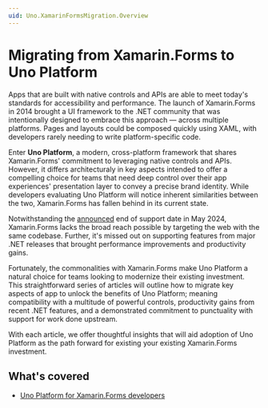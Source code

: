 ```yaml
---
uid: Uno.XamarinFormsMigration.Overview
---
```


# Migrating from Xamarin.Forms to Uno Platform

Apps that are built with native controls and APIs are able to meet today's standards for accessibility and performance. The launch of Xamarin.Forms in 2014 brought a UI framework to the .NET community that was intentionally designed to embrace this approach — across multiple platforms. Pages and layouts could be composed quickly using XAML, with developers rarely needing to write platform-specific code.

Enter **Uno Platform**, a modern, cross-platform framework that shares Xamarin.Forms' commitment to leveraging native controls and APIs. However, it differs architecturaly in key aspects intended to offer a compelling choice for teams that need deep control over their app experiences' presentation layer to convey a precise brand identity. While developers evaluating Uno Platform will notice inherent similarities between the two, Xamarin.Forms has fallen behind in its current state.

Notwithstanding the [announced](https://dotnet.microsoft.com/platform/support/policy/xamarin#microsoft-support) end of support date in May 2024, Xamarin.Forms lacks the broad reach possible by targeting the web with the same codebase. Further, it's missed out on supporting features from major .NET releases that brought performance improvements and productivity gains.

Fortunately, the commonalities with Xamarin.Forms make Uno Platform a natural choice for teams looking to modernize their existing investment. This straightforward series of articles will outline how to migrate key aspects of app to unlock the benefits of Uno Platform; meaning compatibility with a multitude of powerful controls, productivity gains from recent .NET features, and a demonstrated commitment to punctuality with support for work done upstream.

With each article, we offer thoughtful insights that will aid adoption of Uno Platform as the path forward for existing your existing Xamarin.Forms investment.

## What's covered

* [Uno Platform for Xamarin.Forms developers](xref:Uno.XamarinFormsMigration.Intro)
<!-- * [Controls](xref:Uno.XamarinFormsMigration.Controls)
* [Animations](xref:Uno.XamarinFormsMigration.Animations) -->